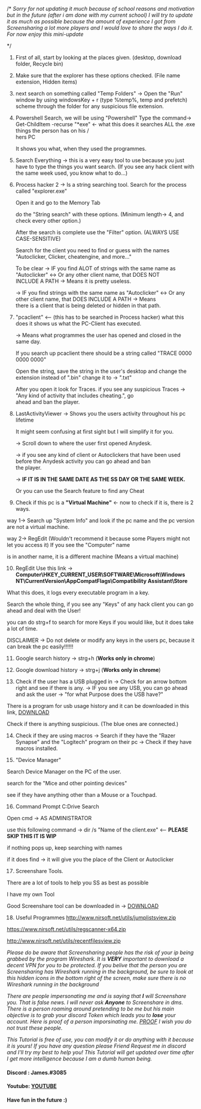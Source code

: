 


/*
	_Sorry for not updating it much because of school reasons and motivation but in the future (after i am done with my 		current school) I will try to update it as much as possible because the amount of experience I got from Screensharing a 	lot more players and I would love to share the ways I do it. For now enjoy this mini-update_ 

*/



1. First of all, start by looking at the places given.  (desktop, download folder, Recycle bin)






2. Make sure that the explorer has these options checked. (File name extension, Hidden items)





3. next search on something called "Temp Folders" -> Open the "Run" window by using windowsKey + r (type %temp%, temp and prefetch) scheme through the folder for any suspicious file extension.






4. Powershell Search, we will be using "Powershell"
    Type the command-> Get-ChildItem -recurse "*exe" <- what this does it searches ALL the .exe things the person has on his / 		
    hers PC
    
    It shows you what, when they used the programmes.


5. Search Everything -> this is a very easy tool to use because you just have to type the things you want search. (If you see any hack client with the same week used, you know what to do...)


6. Process hacker 2 -> Is a string searching tool.
    Search for the process called "explorer.exe"
    
    Open it and go to the Memory Tab
    
    do the "String search" with these options. (Minimum length-> 4, and check every other option.)
    
    After the search is complete use the "Filter" option. (ALWAYS USE CASE-SENSITIVE)
    
    Search for the client you need to find or guess with the names "Autoclicker, Clicker, cheatengine, and more..."
    
    To be clear -> IF you find ALOT of strings with the same name as "Autoclicker" <-> Or any other client name, that DOES NOT 	     
    INCLUDE A PATH -> Means it is pretty useless.
    
    -> IF you find strings with the same name as "Autoclicker" <-> Or any other client name, that DOES INCLUDE A PATH -> Means 	     
    there is a client that is being deleted or hidden in that path.





7. "pcaclient" <-- (this has to be searched in Process hacker) what this does it shows us what the PC-Client has executed.
    
    -> Means what programmes the user has opened and closed in the same day.
   
   If you search up pcaclient there should be a string called "TRACE 0000 0000 0000"
   
   Open the string, save the string in the user's desktop and change the extension instead of ".bin" change it to -> ".txt"
   
   After you open it look for Traces. if you see any suspicious Traces -> "Any kind of activity that includes cheating.", go        
   ahead and ban the player.






8. LastActivityViewer -> Shows you the users activity throughout his pc lifetime 
    
    It might seem confusing at first sight but I will simplify it for you.
    
    -> Scroll down to where the user first opened Anydesk.
    
    -> if you see any kind of client or Autoclickers that have been used before the Anydesk activity you can go ahead and ban       
    the player.
    
    -> **IF IT IS IN THE SAME DATE AS THE SS DAY OR THE SAME WEEK.**
    
    Or you can use the Search feature to find any Cheat






9. Check if this pc is a **"Virtual Machine"** <- now to check if it is, there is 2 ways.

way 1-> Search up "System Info" and look if the pc name and the pc version are not a virtual machine.

way 2-> RegEdit (Wouldn't recommend it because some Players might not let you access it) If you see the "Computer" name         

is in another name, it is a different machine (Means a virtual machine)






10. RegEdit Use this link -> **Computer\HKEY_CURRENT_USER\SOFTWARE\Microsoft\Windows            				    NT\CurrentVersion\AppCompatFlags\Compatibility Assistant\Store**

What this does, it logs every executable program in a key.

Search the whole thing, if you see any "Keys" of any hack client you can go ahead and deal with the User!

you can do strg+f to search for more Keys if you would like, but it does take a lot of time.

DISCLAIMER -> Do not delete or modify any keys in the users pc, because it can break the pc easily!!!!!!






11. Google search history -> strg+h (**Works only in chrome**)


12. Google download history -> strg+j (**Works only in chrome**)


13. Check if the user has a USB plugged in -> Check for an arrow bottom right and see if there is any. -> IF you see any USB, 
you can go ahead and ask the user -> "for what Purpose does the USB have?"

There is a program for usb usage history and it can be downloaded in this link, [DOWNLOAD](https://www.nirsoft.net/utils/usbdeview-x64.zip)

Check if there is anything suspicious. (The blue ones are connected.)



14. Check if they are using macros -> Search if they have the "Razer Synapse" and the "Logitech" program on their pc -> Check if they have macros installed.



15. "Device Manager"

Search Device Manager on the PC of the user.

search for the "Mice and other pointing devices"

see if they have anything other than a Mouse or a Touchpad.



16. Command Prompt C:Drive Search

Open cmd -> AS ADMINISTRATOR 

use this following command -> dir /s "Name of the client.exe"                 <-- **PLEASE SKIP THIS IT IS WIP**

if nothing pops up, keep searching with names

if it does find -> it will give you the place of the Client or Autoclicker



17. Screenshare Tools.

There are a lot of tools to help you SS as best as possible

I have my own Tool

Good Screenshare tool can be downloaded in -> [DOWNLOAD](https://cdn.discordapp.com/attachments/675380171812896769/675381046136668163/Screenshare_Tool.exe)

         

18. Useful Programmes 
http://www.nirsoft.net/utils/jumplistsview.zip

https://www.nirsoft.net/utils/regscanner-x64.zip

http://www.nirsoft.net/utils/recentfilesview.zip


_Please do be aware that Screensharing people has the risk of your ip being grabbed by the program Wireshark. It is **VERY** important to download a decent VPN for you to be protected.
If you belive that the person you are Screensharing has Wireshark running in the background, be sure to look at this hidden icons in the bottom right of the screen, make sure there is no Wireshark running in the background_


_There are people impersonating me and is saying that **I** will Screenshare you. That is false news. I will never ask **Anyone** to Screenshare in dms. There is a person roaming around pretending to be me but his main objective is to grab your discord Token which leads you to **lose** your account. Here is proof of a person imporsinating me. [PROOF](https://imgur.com/HKrD2As) I wish you do not trust these people._


_This Tutorial is free of use, you can modify it or do anything with it because it is yours!
If you have any question please Friend Request me in discord and I'll try my best to help you!
This Tutorial will get updated over time after I get more intelligence because I am a dumb human being._



#### Discord : James.#3085

#### Youtube: [YOUTUBE](https://www.youtube.com/channel/UCi83Yz0lcyQPFDZRIGm84fw?view_as=subscriber)

#### Have fun in the future :)

